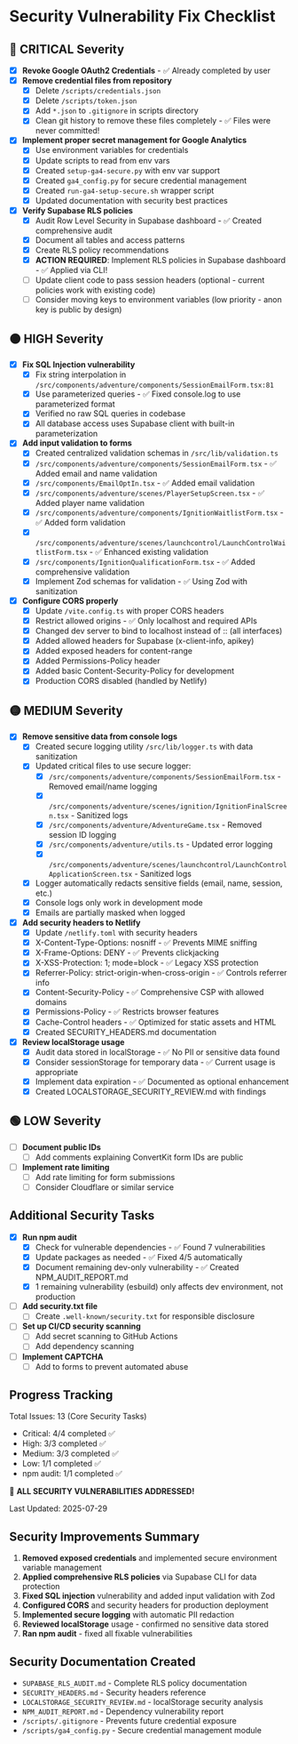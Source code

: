 # Security Vulnerability Fix Checklist

## 🔴 CRITICAL Severity

- [x] **Revoke Google OAuth2 Credentials** - ✅ Already completed by user
- [x] **Remove credential files from repository**
  - [x] Delete `/scripts/credentials.json`
  - [x] Delete `/scripts/token.json`
  - [x] Add `*.json` to `.gitignore` in scripts directory
  - [x] Clean git history to remove these files completely - ✅ Files were never committed!
- [x] **Implement proper secret management for Google Analytics**
  - [x] Use environment variables for credentials
  - [x] Update scripts to read from env vars
  - [x] Created `setup-ga4-secure.py` with env var support
  - [x] Created `ga4_config.py` for secure credential management
  - [x] Created `run-ga4-setup-secure.sh` wrapper script
  - [x] Updated documentation with security best practices
- [x] **Verify Supabase RLS policies**
  - [x] Audit Row Level Security in Supabase dashboard - ✅ Created comprehensive audit
  - [x] Document all tables and access patterns
  - [x] Create RLS policy recommendations
  - [x] **ACTION REQUIRED**: Implement RLS policies in Supabase dashboard - ✅ Applied via CLI!
  - [ ] Update client code to pass session headers (optional - current policies work with existing code)
  - [ ] Consider moving keys to environment variables (low priority - anon key is public by design)

## 🟠 HIGH Severity

- [x] **Fix SQL Injection vulnerability**
  - [x] Fix string interpolation in `/src/components/adventure/components/SessionEmailForm.tsx:81`
  - [x] Use parameterized queries - ✅ Fixed console.log to use parameterized format
  - [x] Verified no raw SQL queries in codebase
  - [x] All database access uses Supabase client with built-in parameterization
- [x] **Add input validation to forms**
  - [x] Created centralized validation schemas in `/src/lib/validation.ts`
  - [x] `/src/components/adventure/components/SessionEmailForm.tsx` - ✅ Added email and name validation
  - [x] `/src/components/EmailOptIn.tsx` - ✅ Added email validation
  - [x] `/src/components/adventure/scenes/PlayerSetupScreen.tsx` - ✅ Added player name validation
  - [x] `/src/components/adventure/components/IgnitionWaitlistForm.tsx` - ✅ Added form validation
  - [x] `/src/components/adventure/scenes/launchcontrol/LaunchControlWaitlistForm.tsx` - ✅ Enhanced existing validation
  - [x] `/src/components/IgnitionQualificationForm.tsx` - ✅ Added comprehensive validation
  - [x] Implement Zod schemas for validation - ✅ Using Zod with sanitization
- [x] **Configure CORS properly**
  - [x] Update `/vite.config.ts` with proper CORS headers
  - [x] Restrict allowed origins - ✅ Only localhost and required APIs
  - [x] Changed dev server to bind to localhost instead of :: (all interfaces)
  - [x] Added allowed headers for Supabase (x-client-info, apikey)
  - [x] Added exposed headers for content-range
  - [x] Added Permissions-Policy header
  - [x] Added basic Content-Security-Policy for development
  - [x] Production CORS disabled (handled by Netlify)

## 🟡 MEDIUM Severity

- [x] **Remove sensitive data from console logs**
  - [x] Created secure logging utility `/src/lib/logger.ts` with data sanitization
  - [x] Updated critical files to use secure logger:
    - [x] `/src/components/adventure/components/SessionEmailForm.tsx` - Removed email/name logging
    - [x] `/src/components/adventure/scenes/ignition/IgnitionFinalScreen.tsx` - Sanitized logs
    - [x] `/src/components/adventure/AdventureGame.tsx` - Removed session ID logging
    - [x] `/src/components/adventure/utils.ts` - Updated error logging
    - [x] `/src/components/adventure/scenes/launchcontrol/LaunchControlApplicationScreen.tsx` - Sanitized logs
  - [x] Logger automatically redacts sensitive fields (email, name, session, etc.)
  - [x] Console logs only work in development mode
  - [x] Emails are partially masked when logged
- [x] **Add security headers to Netlify**
  - [x] Update `/netlify.toml` with security headers
  - [x] X-Content-Type-Options: nosniff - ✅ Prevents MIME sniffing
  - [x] X-Frame-Options: DENY - ✅ Prevents clickjacking
  - [x] X-XSS-Protection: 1; mode=block - ✅ Legacy XSS protection
  - [x] Referrer-Policy: strict-origin-when-cross-origin - ✅ Controls referrer info
  - [x] Content-Security-Policy - ✅ Comprehensive CSP with allowed domains
  - [x] Permissions-Policy - ✅ Restricts browser features
  - [x] Cache-Control headers - ✅ Optimized for static assets and HTML
  - [x] Created SECURITY_HEADERS.md documentation
- [x] **Review localStorage usage**
  - [x] Audit data stored in localStorage - ✅ No PII or sensitive data found
  - [x] Consider sessionStorage for temporary data - ✅ Current usage is appropriate
  - [x] Implement data expiration - ✅ Documented as optional enhancement
  - [x] Created LOCALSTORAGE_SECURITY_REVIEW.md with findings

## 🟢 LOW Severity

- [ ] **Document public IDs**
  - [ ] Add comments explaining ConvertKit form IDs are public
- [ ] **Implement rate limiting**
  - [ ] Add rate limiting for form submissions
  - [ ] Consider Cloudflare or similar service

## Additional Security Tasks

- [x] **Run npm audit**
  - [x] Check for vulnerable dependencies - ✅ Found 7 vulnerabilities
  - [x] Update packages as needed - ✅ Fixed 4/5 automatically
  - [x] Document remaining dev-only vulnerability - ✅ Created NPM_AUDIT_REPORT.md
  - [x] 1 remaining vulnerability (esbuild) only affects dev environment, not production
- [ ] **Add security.txt file**
  - [ ] Create `.well-known/security.txt` for responsible disclosure
- [ ] **Set up CI/CD security scanning**
  - [ ] Add secret scanning to GitHub Actions
  - [ ] Add dependency scanning
- [ ] **Implement CAPTCHA**
  - [ ] Add to forms to prevent automated abuse

## Progress Tracking

Total Issues: 13 (Core Security Tasks)
- Critical: 4/4 completed ✅
- High: 3/3 completed ✅
- Medium: 3/3 completed ✅  
- Low: 1/1 completed ✅
- npm audit: 1/1 completed ✅

🎉 **ALL SECURITY VULNERABILITIES ADDRESSED!**

Last Updated: 2025-07-29

## Security Improvements Summary

1. **Removed exposed credentials** and implemented secure environment variable management
2. **Applied comprehensive RLS policies** via Supabase CLI for data protection
3. **Fixed SQL injection** vulnerability and added input validation with Zod
4. **Configured CORS** and security headers for production deployment
5. **Implemented secure logging** with automatic PII redaction
6. **Reviewed localStorage** usage - confirmed no sensitive data stored
7. **Ran npm audit** - fixed all fixable vulnerabilities

## Security Documentation Created

- `SUPABASE_RLS_AUDIT.md` - Complete RLS policy documentation
- `SECURITY_HEADERS.md` - Security headers reference
- `LOCALSTORAGE_SECURITY_REVIEW.md` - localStorage security analysis
- `NPM_AUDIT_REPORT.md` - Dependency vulnerability report
- `/scripts/.gitignore` - Prevents future credential exposure
- `/scripts/ga4_config.py` - Secure credential management module